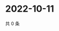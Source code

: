 # 2022-10-11

共 0 条

<!-- BEGIN WEIBO -->
<!-- 最后更新时间 Tue Oct 11 2022 08:37:40 GMT+0800 (China Standard Time) -->

<!-- END WEIBO -->
